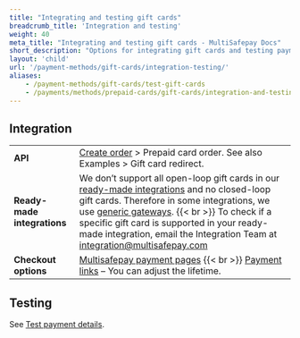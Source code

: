 ```yaml
---
title: "Integrating and testing gift cards"
breadcrumb_title: 'Integration and testing'
weight: 40
meta_title: "Integrating and testing gift cards - MultiSafepay Docs"
short_description: "Options for integrating gift cards and testing payments"
layout: 'child'
url: '/payment-methods/gift-cards/integration-testing/'
aliases:
    - /payment-methods/gift-cards/test-gift-cards
    - /payments/methods/prepaid-cards/gift-cards/integration-and-testing/
---
```

## Integration

| | |
|---|---|
| **API** | [Create order](https://docs-api.multisafepay.com/reference/createorder) > Prepaid card order. See also Examples > Gift card redirect. |
| **Ready-made integrations** | We don’t support all open-loop gift cards in our [ready-made integrations](/integrations/ready-made/) and no closed-loop gift cards. Therefore in some integrations, we use [generic gateways](/developer/general/generic-gateways/). {{< br >}} To check if a specific gift card is supported in your ready-made integration, email the Integration Team at integration@multisafepay.com   |
| **Checkout options** | [Multisafepay payment pages](/payment-pages/) {{< br >}} [Payment links](/payment-links/about/) – You can adjust the lifetime. |

## Testing 

See [Test payment details](/testing/test-payment-details/#prepaid-cards).


